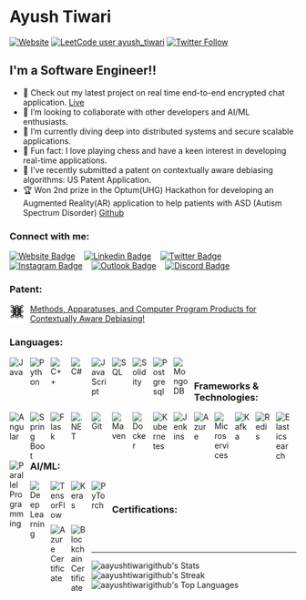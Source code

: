# Ayush Tiwari

[![Website](https://img.shields.io/website?label=ayushtiwari.info&style=for-the-badge&url=https%3A%2F%2Fayushtiwari.info)](https://ayushtiwari.info)
[![LeetCode user ayush_tiwari](https://img.shields.io/badge/dynamic/json?style=for-the-badge&labelColor=black&color=%23ffa116&label=Solved&query=solvedOverTotal&url=https%3A%2F%2Fleetcode-badge.vercel.app%2Fapi%2Fusers%2Fayush_tiwari&logo=leetcode&logoColor=yellow)](https://leetcode.com/ayush_tiwari/)
[![Twitter Follow](https://img.shields.io/twitter/follow/_tiwariayush?color=1DA1F2&logo=twitter&style=for-the-badge)](https://twitter.com/intent/follow?original_referer=https%3A%2F%2Fgithub.com%2F_tiwariayush&screen_name=_tiwariayush)


## I'm a Software Engineer!!

- 🎰 Check out my latest project on real time end-to-end encrypted chat application. [Live](https://example.com)
- 🤝 I’m looking to collaborate with other developers and AI/ML enthusiasts.
- 🎯 I’m currently diving deep into distributed systems and secure scalable applications.
- 🧠 Fun fact: I love playing chess and have a keen interest in developing real-time applications.
- 📜 I've recently submitted a patent on contextually aware debiasing algorithms: US Patent Application.
- 🏆 Won 2nd prize in the Optum(UHG) Hackathon for developing an Augmented Reality(AR) application to help patients with ASD (Autism Spectrum Disorder) [Github](https://example.com)
<!-- - 🌐 I’m currently diving deep into web3 and blockchain technology. -->


### Connect with me:
[![Website Badge](https://img.shields.io/badge/ayush-tiwari-0A66C2.svg?style=for-the-badge&logo=website&logoColor=white&link=https%3A%2F%2Fayushtiwari.info)][website]
&nbsp;&nbsp;
[![Linkedin Badge](https://img.shields.io/badge/aysh%E2%80%93tiwari-0A66C2.svg?style=for-the-badge&logo=LinkedIn&logoColor=white&link=https://www.linkedin.com/in/aysh-tiwari/)][linkedin]
&nbsp;&nbsp;
[![Twitter Badge](https://img.shields.io/badge/-@_tiwariayush-1ca0f1?style=for-the-badge&labelColor=1ca0f1&logo=twitter&logoColor=white&link=https://twitter.com/_tiwariayush)][twitter]
&nbsp;&nbsp;
[![Instagram Badge](https://img.shields.io/badge/ayushtiwari%5F3-E4405F.svg?style=for-the-badge&logo=Instagram&logoColor=white&link=https://instagram.com/ayushtiwari_3)][instagram]
&nbsp;&nbsp;
[![Outlook Badge](https://img.shields.io/badge/ayush%E2%80%93tiwari%40outlook.com-0078D4.svg?style=for-the-badge&logo=Microsoft-Outlook&logoColor=white&link=mailto:ayush-tiwari@outlook.com)](mailto:ayush-tiwari@outlook.com)
&nbsp;&nbsp;
[![Discord Badge](https://img.shields.io/badge/tiwariayush-5865F2.svg?style=for-the-badge&logo=Discord&logoColor=white&link=https://discord.com/users/tiwariayush)][discord]

### Patent:
[<img align="left" alt="AI/ML" width="26px" src="./img/ann.svg" style="padding-right:10px;" title="AI/ML" />](https://scq.io/W9JFiSY) [Methods, Apparatuses, and Computer Program Products for Contextually Aware Debiasing!](https://scq.io/W9JFiSY)
<br />

### Languages:
<img align="left" alt="Java" width="26px" src="https://cdn.jsdelivr.net/gh/devicons/devicon/icons/java/java-original.svg" style="padding-right:10px;" title="Java" />
<img align="left" alt="Python" width="26px" src="https://cdn.jsdelivr.net/gh/devicons/devicon/icons/python/python-original.svg" style="padding-right:10px;" title="Python" />
<img align="left" alt="C++" width="26px" src="https://cdn.jsdelivr.net/gh/devicons/devicon/icons/cplusplus/cplusplus-original.svg" style="padding-right:10px;" title="C++" />
<img align="left" alt="C#" width="26px" src="https://cdn.jsdelivr.net/gh/devicons/devicon/icons/csharp/csharp-original.svg" style="padding-right:10px;" title="C#" />
<img align="left" alt="JavaScript" width="26px" src="https://cdn.jsdelivr.net/gh/devicons/devicon/icons/javascript/javascript-original.svg" style="padding-right:10px;" title="JavaScript" />
<img align="left" alt="SQL" width="26px" src="https://cdn.jsdelivr.net/gh/devicons/devicon/icons/mysql/mysql-original.svg" style="padding-right:10px;" title="SQL" />
<img align="left" alt="Solidity" width="26px" src="https://cdn.jsdelivr.net/gh/devicons/devicon/icons/solidity/solidity-original.svg" style="padding-right:10px;" title="Solidity" />
<img align="left" alt="Postgresql" width="26px" src="https://cdn.jsdelivr.net/gh/devicons/devicon/icons/postgresql/postgresql-original.svg" style="padding-right:10px;" title="Postgresql" />
<img align="left" alt="MongoDB" width="26px" src="https://cdn.jsdelivr.net/gh/devicons/devicon/icons/mongodb/mongodb-original.svg" style="padding-right:10px;" title="MongoDB" />

<br />

### Frameworks & Technologies:
<img align="left" alt="Angular" width="26px" src="https://cdn.jsdelivr.net/gh/devicons/devicon/icons/angularjs/angularjs-original.svg" style="padding-right:10px;" title="Angular" />
<img align="left" alt="Spring Boot" width="26px" src="https://cdn.jsdelivr.net/gh/devicons/devicon/icons/spring/spring-original.svg" style="padding-right:10px;" title="Spring Boot" />
<img align="left" alt="Flask" width="26px" src="https://cdn.jsdelivr.net/gh/devicons/devicon/icons/flask/flask-original.svg" style="padding-right:10px;" title="Flask" />
<img align="left" alt=".NET" width="26px" src="https://cdn.jsdelivr.net/gh/devicons/devicon/icons/dotnetcore/dotnetcore-original.svg" style="padding-right:10px;" title=".NET" />
<img align="left" alt="Git" width="26px" src="https://cdn.jsdelivr.net/gh/devicons/devicon/icons/git/git-original.svg" style="padding-right:10px;" title="Git" />
<img align="left" alt="Maven" width="26px" src="https://cdn.jsdelivr.net/gh/devicons/devicon/icons/apache/apache-original.svg" style="padding-right:10px;" title="Maven" />
<img align="left" alt="Docker" width="26px" src="https://cdn.jsdelivr.net/gh/devicons/devicon/icons/docker/docker-original.svg" style="padding-right:10px;" title="Docker" />
<img align="left" alt="Kubernetes" width="26px" src="https://cdn.jsdelivr.net/gh/devicons/devicon/icons/kubernetes/kubernetes-plain.svg" style="padding-right:10px;" title="Kubernetes" />
<img align="left" alt="Jenkins" width="26px" src="https://cdn.jsdelivr.net/gh/devicons/devicon/icons/jenkins/jenkins-original.svg" style="padding-right:10px;" title="Jenkins" />
<img align="left" alt="Azure" width="26px" src="https://cdn.jsdelivr.net/gh/devicons/devicon/icons/azure/azure-original.svg" style="padding-right:10px;" title="Azure" />
<img align="left" alt="Microservices" width="26px" src="https://cdn.jsdelivr.net/gh/devicons/devicon/icons/docker/docker-original.svg" style="padding-right:10px;" title="Microservices" />
<img align="left" alt="Kafka" width="26px" src="https://cdn.jsdelivr.net/gh/devicons/devicon/icons/apachekafka/apachekafka-original.svg" style="padding-right:10px;" title="Kafka" />
<img align="left" alt="Redis" width="26px" src="https://cdn.jsdelivr.net/gh/devicons/devicon/icons/redis/redis-original.svg" style="padding-right:10px;" title="Redis" />
<img align="left" alt="Elasticsearch" width="26px" src="https://cdn.jsdelivr.net/gh/devicons/devicon/icons/elasticsearch/elasticsearch-original.svg" style="padding-right:10px;" title="Elasticsearch" />
<img align="left" alt="Parallel Programming" width="26px" src="https://cdn.jsdelivr.net/gh/devicons/devicon/icons/java/java-original.svg" style="padding-right:10px;" title="Parallel Programming" />

<br />

### AI/ML:
<img align="left" alt="Deep Learning" width="26px" src="https://cdn.jsdelivr.net/gh/devicons/devicon/icons/python/python-original.svg" style="padding-right:10px;" title="Deep Learning, NLP" />
<img align="left" alt="TensorFlow" width="26px" src="https://cdn.jsdelivr.net/gh/devicons/devicon/icons/tensorflow/tensorflow-original.svg" style="padding-right:10px;" title="TensorFlow" />
<img align="left" alt="Keras" width="26px" src="https://cdn.jsdelivr.net/gh/devicons/devicon/icons/keras/keras-original.svg" style="padding-right:10px;" title="Keras" />
<img align="left" alt="PyTorch" width="26px" src="https://cdn.jsdelivr.net/gh/devicons/devicon/icons/pytorch/pytorch-original.svg" style="padding-right:10px;" title="PyTorch" />

<br />

### Certifications:
[<img align="left" alt="Azure Certificate" width="26px" src="https://cdn.jsdelivr.net/gh/devicons/devicon/icons/azure/azure-original.svg" style="padding-right:10px;" title="Azure Cloud Certificate" />]()
[<img align="left" alt="Blockchain Certificate" width="26px" src="https://cdn.jsdelivr.net/gh/devicons/devicon/icons/solidity/solidity-original.svg" style="padding-right:10px;" title="Blockchain Certificate" />]()

<br />
<br />


---


![aayushtiwarigithub's Stats](https://github-readme-stats.vercel.app/api?username=aayushtiwarigithub&theme=tokyonight&show_icons=true&hide_border=true&count_private=true)
<br />
![aayushtiwarigithub's Streak](https://github-readme-streak-stats.herokuapp.com/?user=aayushtiwarigithub&theme=tokyonight&hide_border=true)
<br />
![aayushtiwarigithub's Top Languages](https://github-readme-stats.vercel.app/api/top-langs/?username=aayushtiwarigithub&theme=tokyonight&show_icons=true&hide_border=true&layout=compact)
<br />

[website]: https://ayushtiwari.info
[twitter]: https://twitter.com/_tiwariayush_
[instagram]: https://instagram.com/ayushtiwari_3
[linkedin]: https://linkedin.com/in/aysh-tiwari
[discord]: https://discord.com/users/tiwariayush
